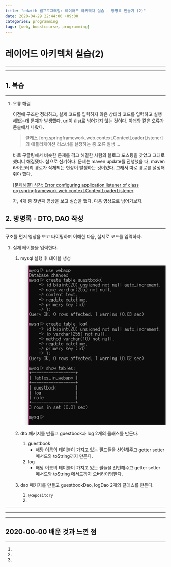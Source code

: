 ```yaml
---
title: "edwith 웹프로그래밍: 레이어드 아키텍처 실습 - 방명록 만들기 (2)"
date: 2020-04-29 22:44:00 +09:00
categories: programming
tags: [web, boostcourse, programming]
---
```


# 레이어드 아키텍처 실습(2)

---

---

## 1. 복습

---

1. 오류 해결

    이전에 구조만 정리하고, 실제 코드를 입력하지 않은 상태라 코드를 입력하고 실행해봤는데 문제가 발생했다. url이 /list로 넘어가지 않는 것이다. 아래와 같은 오류가 콘솔에서 나왔다.

    > 클래스 [org.springframework.web.context.ContextLoaderListener]의 애플리케이션 리스너를 설정하는 중 오류 발생 ...

    바로 구글링해서 비슷한 문제를 겪고 해결한 사람의 블로그 포스팅을 찾았고 그대로 했더니 해결됐다. 참으로 신기하다. 문제는 maven update를 진행했을 때, maven 라이브러리 경로가 삭제되는 현상이 발생하는 것이었다. 그래서 따로 경로를 설정해줘야 했다.

    [[문제해결] 심각: Error configuring application listener of class org.springframework.web.context.ContextLoaderListener](https://myblog.opendocs.co.kr/archives/1657)

    자, 4개 중 첫번째 영상을 보고 실습을 했다. 다음 영상으로 넘어가보자.

## 2. 방명록 - DTO, DAO 작성

---

구조를 먼저 영상을 보고 타이핑하며 이해한 다음, 실제로 코드를 입력하자.

1. 실제 테이블을 입력한다.
    1. mysql 실행 후 테이블 생성

        ![1](https://github.com/sounmind/sounmind.github.io/blob/master/_posts/img/20-04-29-1.PNG?raw=true)

    2. dto 패키지를 만들고 guestbook과 log 2개의 클래스를 만든다.
        1. guestbook
            - 해당 이름의 테이블이 가지고 있는 필드들을 선언해주고 getter setter 메서드와 toString까지 만든다.
        2. log
            - 해당 이름의 테이블이 가지고 있는 필들을 선언해주고 getter setter 메서드와 toString 메서드까지 오버라이딩한다.
    3. dao 패키지를 만들고 guestbookDao, logDao 2개의 클래스를 만든다.
        1. `@Repository`
        2.

---

---

---

## 2020-00-00 배운 것과 느낀 점

---

1.
2.
3.
